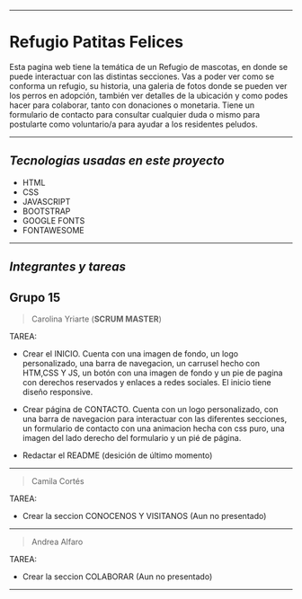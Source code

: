 ***
# **Refugio Patitas Felices** 


Esta pagina web tiene la temática de un Refugio de mascotas, en donde se puede interactuar con las
distintas secciones. Vas a poder ver como se conforma un refugio, su historia, una galeria de fotos donde se pueden ver los perros en adopción, también ver detalles de la ubicación y como podes hacer para colaborar, tanto con donaciones o monetaria. Tiene un formulario de contacto para consultar
cualquier duda o mismo para postularte como voluntario/a para ayudar a los residentes peludos.


***
## _Tecnologias usadas en este proyecto_


* HTML
* CSS
* JAVASCRIPT
* BOOTSTRAP
* GOOGLE FONTS
* FONTAWESOME


***
## _Integrantes y tareas_

## Grupo 15

> Carolina Yriarte (**SCRUM MASTER**)

TAREA: 
    
* Crear el INICIO. Cuenta con una imagen de fondo, un logo personalizado, una barra de navegacion, un carrusel hecho con HTM,CSS Y JS, un botón con una imagen de fondo y un pie de pagina con derechos reservados y enlaces a redes sociales. El inicio tiene diseño responsive.

* Crear página de CONTACTO. Cuenta con un logo personalizado, con una barra de navegacion para interactuar con las diferentes secciones, un formulario de contacto con una animacion hecha con css puro, una imagen del lado derecho del formulario y un pié de página.

* Redactar el README (desición de último momento)
***


> Camila Cortés 

TAREA: 

* Crear la seccion CONOCENOS Y VISITANOS (Aun no presentado)
***



> Andrea Alfaro

TAREA: 

* Crear la seccion COLABORAR (Aun no presentado)
***

